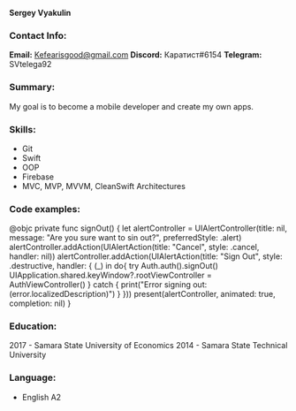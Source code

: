 **Sergey Vyakulin**

### Contact Info:
 **Email:** Kefearisgood@gmail.com
 **Discord:** Каратист#6154
 **Telegram:** SVtelega92

### Summary:
My goal is to become a mobile developer and create my own apps.

### Skills:
* Git
* Swift
* OOP
* Firebase
* MVC, MVP, MVVM, CleanSwift Architectures

### Code examples: 
 
 @objc private func signOut() {
     let alertController = UIAlertController(title: nil, message: "Are you sure want to sin out?", preferredStyle: .alert)
     alertController.addAction(UIAlertAction(title: "Cancel", style: .cancel, handler: nil))
     alertController.addAction(UIAlertAction(title: "Sign Out", style: .destructive, handler: { (_) in
         do{
             try Auth.auth().signOut()
             UIApplication.shared.keyWindow?.rootViewController = AuthViewController()
         } catch {
             print("Error signing out: \(error.localizedDescription)")
         }
     }))
     present(alertController, animated: true, completion: nil)
 }



### Education:
2017 - Samara State University of Economics
2014 - Samara State Technical University

### Language:
* English A2
